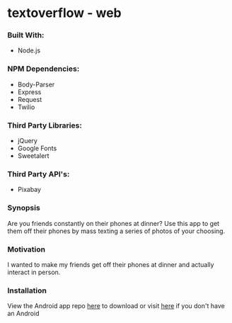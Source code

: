 # textoverflow - web


### Built With:

- Node.js


### NPM Dependencies:

- Body-Parser
- Express
- Request
- Twilio


### Third Party Libraries:

- jQuery
- Google Fonts
- Sweetalert


### Third Party API's:

- Pixabay


### Synopsis

Are you friends constantly on their phones at dinner? Use this app to get them off their phones by mass texting a series of photos of your choosing.


### Motivation

I wanted to make my friends get off their phones at dinner and actually interact in person.


### Installation

View the Android app repo [here](https://github.com/borderpointer/textoverflow-android) to download or visit [here](http://textoverflow.herokuapp.com/) if you don't have an Android
